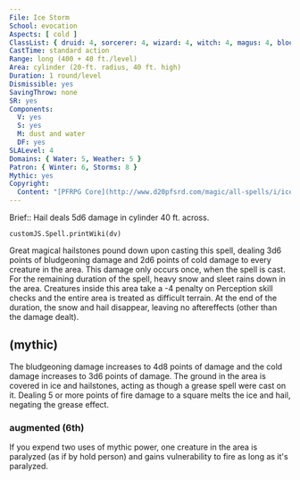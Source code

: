 ```yaml
---
File: Ice Storm
School: evocation
Aspects: [ cold ]
ClassList: { druid: 4, sorcerer: 4, wizard: 4, witch: 4, magus: 4, bloodrager: 4, shaman: 4, occultist: 4 }
CastTime: standard action
Range: long (400 + 40 ft./level)
Area: cylinder (20-ft. radius, 40 ft. high)
Duration: 1 round/level
Dismissible: yes
SavingThrow: none
SR: yes
Components:
  V: yes
  S: yes
  M: dust and water
  DF: yes
SLALevel: 4
Domains: { Water: 5, Weather: 5 }
Patron: { Winter: 6, Storms: 8 }
Mythic: yes
Copyright:
  Content: "[PFRPG Core](http://www.d20pfsrd.com/magic/all-spells/i/ice-storm)"
---
```

Brief:: Hail deals 5d6 damage in cylinder 40 ft. across.

```dataviewjs
customJS.Spell.printWiki(dv)
```

Great magical hailstones pound down upon casting this spell, dealing 3d6 points of bludgeoning damage and 2d6 points of cold damage to every creature in the area. This damage only occurs once, when the spell is cast. For the remaining duration of the spell, heavy snow and sleet rains down in the area. Creatures inside this area take a -4 penalty on Perception skill checks and the entire area is treated as difficult terrain. At the end of the duration, the snow and hail disappear, leaving no aftereffects (other than the damage dealt).


## (mythic)

The bludgeoning damage increases to 4d8 points of damage and the cold damage increases to 3d6 points of damage. The ground in the area is covered in ice and hailstones, acting as though a grease spell were cast on it. Dealing 5 or more points of fire damage to a square melts the ice and hail, negating the grease effect.


### augmented (6th)

If you expend two uses of mythic power, one creature in the area is paralyzed (as if by hold person) and gains vulnerability to fire as long as it's paralyzed.
